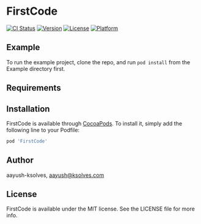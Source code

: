 # FirstCode

[![CI Status](https://img.shields.io/travis/aayush-ksolves/FirstCode.svg?style=flat)](https://travis-ci.org/aayush-ksolves/FirstCode)
[![Version](https://img.shields.io/cocoapods/v/FirstCode.svg?style=flat)](https://cocoapods.org/pods/FirstCode)
[![License](https://img.shields.io/cocoapods/l/FirstCode.svg?style=flat)](https://cocoapods.org/pods/FirstCode)
[![Platform](https://img.shields.io/cocoapods/p/FirstCode.svg?style=flat)](https://cocoapods.org/pods/FirstCode)

## Example

To run the example project, clone the repo, and run `pod install` from the Example directory first.

## Requirements

## Installation

FirstCode is available through [CocoaPods](https://cocoapods.org). To install
it, simply add the following line to your Podfile:

```ruby
pod 'FirstCode'
```

## Author

aayush-ksolves, aayush@ksolves.com

## License

FirstCode is available under the MIT license. See the LICENSE file for more info.
